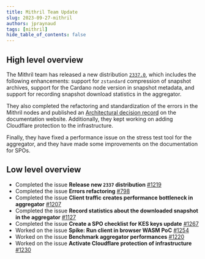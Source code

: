 ```yaml
---
title: Mithril Team Update
slug: 2023-09-27-mithril
authors: jpraynaud
tags: [mithril]
hide_table_of_contents: false
---
```


## High level overview
The Mithril team has released a new distribution [`2337.0`](https://github.com/input-output-hk/mithril/releases/tag/2337.0), which includes the following enhancements: support for `zstandard` compression of snapshot archives, support for the Cardano node version in snapshot metadata, and support for recording snapshot download statistics in the aggregator.

They also completed the refactoring and standardization of the errors in the Mithril nodes and published an [Architectural decision record](https://mithril.network/doc/adr/6) on the documentation website. Additionally, they kept working on adding Cloudflare protection to the infrastructure.

Finally, they have fixed a performance issue on the stress test tool for the aggregator, and they have made some improvements on the documentation for SPOs.

## Low level overview
- Completed the issue **Release new `2337` distribution** [#1219](https://github.com/input-output-hk/mithril/issues/1219)
- Completed the issue **Errors refactoring** [#798](https://github.com/input-output-hk/mithril/issues/798)
- Completed the issue **Client traffic creates performance bottleneck in aggregator** [#1207](https://github.com/input-output-hk/mithril/issues/1207)
- Completed the issue **Record statistics about the downloaded snapshot in the aggregator** [#1127](https://github.com/input-output-hk/mithril/issues/1127)
- Completed the issue **Create a SPO checklist for KES keys update** [#1267](https://github.com/input-output-hk/mithril/issues/1267)
- Worked on the issue **Spike: Run client in browser WASM PoC** [#1254](https://github.com/input-output-hk/mithril/issues/1254)
- Worked on the issue **Benchmark aggregator performances** [#1220](https://github.com/input-output-hk/mithril/issues/1220)
- Worked on the issue **Activate Cloudflare protection of infrastructure** [#1230](https://github.com/input-output-hk/mithril/issues/1230)